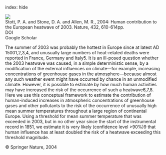 index: hide

<div class="Citation">
    <div class="Citation-thumb CitationThumb-linked"  data-href="https://doi.org/10.1038/nature03089">
      <img src="https://static.claimspace.cloud/climate-study-static/refs/thumbs/10/Stott_et_al_2004-thumb.png" />
    </div>

  <div class="Citation-body">
    <div class="Citation-text">Stott, P. A. and Stone, D. A. and Allen, M. R., 2004: Human contribution to the European heatwave of 2003. <span class="Article-journal">Nature, </span><span class="Article-volume">432, </span>610-614pp.</div>
    <div class="Citation-links">
      <div class="CitationLink" data-href="https://doi.org/10.1038/nature03089">
        <div class="CitationLink-icon CitationLink-Doi"></div>
        <div class="CitationLink-text">DOI</div>
      </div>
      <div class="CitationLink" data-href="https://scholar.google.com/scholar?q=10.1038/nature03089">
        <div class="CitationLink-icon CitationLink-Scholar"></div>
        <div class="CitationLink-text">Google Scholar</div>
      </div>
    </div>
  </div>
</div>

The summer of 2003 was probably the hottest in Europe since at latest AD 15001,2,3,4, and unusually large numbers of heat-related deaths were reported in France, Germany and Italy5. It is an ill-posed question whether the 2003 heatwave was caused, in a simple deterministic sense, by a modification of the external influences on climate—for example, increasing concentrations of greenhouse gases in the atmosphere—because almost any such weather event might have occurred by chance in an unmodified climate. However, it is possible to estimate by how much human activities may have increased the risk of the occurrence of such a heatwave6,7,8. Here we use this conceptual framework to estimate the contribution of human-induced increases in atmospheric concentrations of greenhouse gases and other pollutants to the risk of the occurrence of unusually high mean summer temperatures throughout a large region of continental Europe. Using a threshold for mean summer temperature that was exceeded in 2003, but in no other year since the start of the instrumental record in 1851, we estimate it is very likely (confidence level >90%)9 that human influence has at least doubled the risk of a heatwave exceeding this threshold magnitude.

<div class="Citation-copy">
&copy; Springer Nature, 2004
</div>